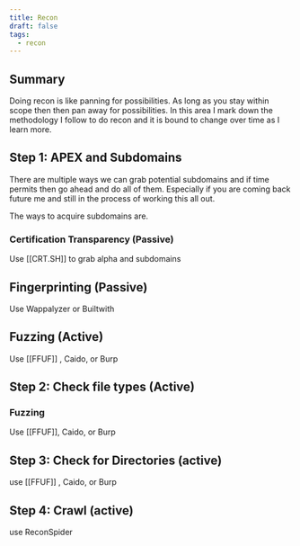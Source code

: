 ```yaml
---
title: Recon
draft: false
tags:
  - recon
---
```

## Summary
Doing recon is like panning for possibilities. As long as you stay within scope then then pan away for possibilities. In this area I mark down the methodology I follow to do recon and it is bound to change over time as I learn more.

## Step 1: APEX and Subdomains

There are multiple ways we can grab potential subdomains and if time permits then go ahead and do all of them. Especially if you are coming back future me and still in the process of working this all out.

The ways to acquire subdomains are.

### Certification Transparency (Passive)
Use [[CRT.SH]] to grab alpha and subdomains

## Fingerprinting (Passive)
Use Wappalyzer or Builtwith

## Fuzzing (Active)
Use [[FFUF]] , Caido, or Burp

## Step 2: Check file types (Active)

### Fuzzing
Use [[FFUF]], Caido, or Burp

## Step 3: Check for Directories (active)
use [[FFUF]] , Caido, or Burp

## Step 4: Crawl (active)
use ReconSpider









